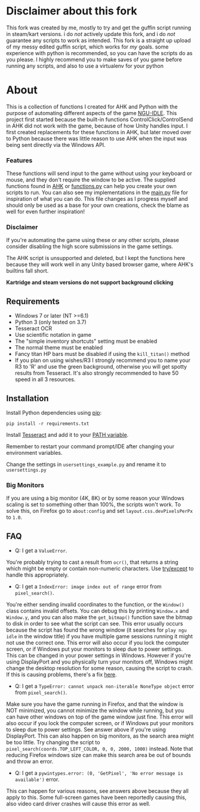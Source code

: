 # Disclaimer about this fork
This fork was created by me, mostly to try and get the guffin script running in steam/kart versions. i do *not* actively update this fork, and i do *not* guarantee any scripts to work as intended. This fork is a straight up upload of my messy edited guffin script, which works for *my* goals. some experience with python is recommended, so you can have the scripts do as you please.
I highly recommend you to make saves of you game before running any scripts, and also to use a virtualenv for your python

# About
This is a collection of functions I created for AHK and Python with the purpose of automating different aspects of the game [NGU-IDLE](https://www.kongregate.com/games/somethingggg/ngu-idle). This project first started because the built-in functions ControlClick/ControlSend in AHK did not work with the game, because of how Unity handles input. I first created replacements for these functions in AHK, but later moved over to Python because there was little reason to use AHK when the input was being sent directly via the Windows API.

### Features
These functions will send input to the game without using your keyboard or mouse, and they don't require the window to be active. The supplied functions found in [AHK](/AHK) or [functions.py](/Python/functions.py) can help you create your own scripts to run. You can also see my implementations in the [main.py](/Python/Scripts/main.py) file for inspiration of what you can do. This file changes as I progress myself and should only be used as a base for your own creations, check the blame as well for even further inspiration!

### Disclaimer
If you're automating the game using these or any other scripts, please consider disabling the high score submissions in the game settings.

The AHK script is unsupported and deleted, but I kept the functions here because they will work well in any Unity based browser game, where AHK's builtins fall short. 

**Kartridge and steam versions do not support background clicking**

## Requirements
* Windows 7 or later (NT >=6.1)
* Python 3 (only tested on 3.7)
* Tesseract OCR
* Use scientific notation in game
* The "simple inventory shortcuts" setting must be enabled
* The normal theme must be enabled
* Fancy titan HP bars must be disabled if using the ``kill_titan()`` method
* If you plan on using wishes/R3 I strongly recommend you to name your R3 to 'R' and use the green background, otherwise you will get spotty results from Tesseract. It's also strongly recommended to have 50 speed in all 3 resources.

## Installation
Install Python dependencies using [pip](https://pip.pypa.io/en/stable/quickstart/):
```
pip install -r requirements.txt
```
Install [Tesseract](https://github.com/tesseract-ocr/tesseract/releases) and add it to your [PATH variable](https://helpdeskgeek.com/windows-10/add-windows-path-environment-variable/).

Remember to restart your command prompt/IDE after changing your environment variables.

Change the settings in ``usersettings_example.py`` and rename it to ``usersettings.py``

### Big Monitors
If you are using a big monitor (4K, 8K) or by some reason your Windows scaling is set to something other than 100%, the scripts won't work.
To solve this, on Firefox go to ```about:config``` and set ```layout.css.devPixelsPerPx``` to ```1.0```.

## FAQ
* Q: I get a ``ValueError``.

You're probably trying to cast a result from `ocr()`, that returns a string which might be empty or contain non-numeric characters. Use [try/except](https://docs.python.org/3/tutorial/errors.html#handling-exceptions) to handle this appropriately.

* Q: I get a ``IndexError: image index out of range`` error from ``pixel_search()``.

You're either sending invalid coordinates to the function, or the ``Window()`` class contains invalid offsets. You can debug this by printing ``Window.x`` and ``Window.y``, and you can also make the ``get_bitmap()`` function save the bitmap to disk in order to see what the script can see. This error usually occurs because the script has found the wrong window (it searches for `play ngu idle` in the window title) if you have multiple game sessions running it might not use the correct one. This error will also occur if you lock the computer screen, or if Windows put your monitors to sleep due to power settings. This can be changed in your power settings in Windows. However if you're using DisplayPort and you physically turn your monitors off, Windows might change the desktop resolution for some reason, causing the script to crash. If this is causing problems, there's a fix [here](https://answers.microsoft.com/en-us/windows/forum/windows_7-hardware/windows-7-movesresizes-windows-on-monitor-power/1653aafb-848b-464a-8c69-1a68fbd106aa).

* Q: I get a ``TypeError: cannot unpack non-iterable NoneType object`` error from ``pixel_search()``.

Make sure you have the game running in Firefox, and that the window is NOT minimized, you cannot minimize the window while running, but you can have other windows on top of the game window just fine. This error will also occur if you lock the computer screen, or if Windows put your monitors to sleep due to power settings. See answer above if you're using DisplayPort.
This can also happen on big monitors, as the search area might be too little. Try changing the script to ```pixel_search(coords.TOP_LEFT_COLOR, 0, 0, 2000, 1000)``` instead. Note that reducing Firefox windows size can make this search area be out of bounds and throw an error.

* Q: I get a ``pywintypes.error: (0, 'GetPixel', 'No error message is available')`` error.

This can happen for various reasons, see answers above because they all apply to this. Some full-screen games have been reportedly causing this, also video card driver crashes will cause this error as well.
